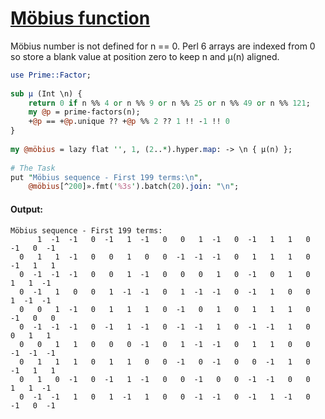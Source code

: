 [1]: https://rosettacode.org/wiki/Möbius_function

# [Möbius function][1]

Möbius number is not defined for n == 0. Perl 6 arrays are indexed from 0 so store a blank value at position zero to keep n and μ(n) aligned.

```perl
use Prime::Factor;
 
sub μ (Int \n) {
    return 0 if n %% 4 or n %% 9 or n %% 25 or n %% 49 or n %% 121;
    my @p = prime-factors(n);
    +@p == +@p.unique ?? +@p %% 2 ?? 1 !! -1 !! 0
}
 
my @möbius = lazy flat '', 1, (2..*).hyper.map: -> \n { μ(n) };
 
# The Task
put "Möbius sequence - First 199 terms:\n",
    @möbius[^200]».fmt('%3s').batch(20).join: "\n";
```

#### Output:
```
Möbius sequence - First 199 terms:
      1  -1  -1   0  -1   1  -1   0   0   1  -1   0  -1   1   1   0  -1   0  -1
  0   1   1  -1   0   0   1   0   0  -1  -1  -1   0   1   1   1   0  -1   1   1
  0  -1  -1  -1   0   0   1  -1   0   0   0   1   0  -1   0   1   0   1   1  -1
  0  -1   1   0   0   1  -1  -1   0   1  -1  -1   0  -1   1   0   0   1  -1  -1
  0   0   1  -1   0   1   1   1   0  -1   0   1   0   1   1   1   0  -1   0   0
  0  -1  -1  -1   0  -1   1  -1   0  -1  -1   1   0  -1  -1   1   0   0   1   1
  0   0   1   1   0   0   0  -1   0   1  -1  -1   0   1   1   0   0  -1  -1  -1
  0   1   1   1   0   1   1   0   0  -1   0  -1   0   0  -1   1   0  -1   1   1
  0   1   0  -1   0  -1   1  -1   0   0  -1   0   0  -1  -1   0   0   1   1  -1
  0  -1  -1   1   0   1  -1   1   0   0  -1  -1   0  -1   1  -1   0  -1   0  -1
```
